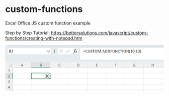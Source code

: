 # custom-functions
Excel Office.JS custom function example 

Step by Step Tutorial:
https://bettersolutions.com/javascript/custom-functions/creating-with-notepad.htm

<img src="screenshot.png"> 
